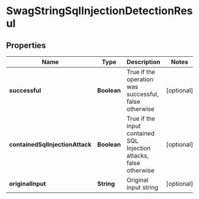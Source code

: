 
# SwagStringSqlInjectionDetectionResul

## Properties
Name | Type | Description | Notes
------------ | ------------- | ------------- | -------------
**successful** | **Boolean** | True if the operation was successful, false otherwise |  [optional]
**containedSqlInjectionAttack** | **Boolean** | True if the input contained SQL Injection attacks, false otherwise |  [optional]
**originalInput** | **String** | Original input string |  [optional]



